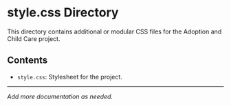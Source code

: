 # style.css Directory

This directory contains additional or modular CSS files for the Adoption and Child Care project.

## Contents
- `style.css`: Stylesheet for the project.

---

*Add more documentation as needed.* 